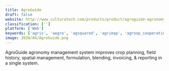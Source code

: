 ```yaml
---
title: AgroGuide
draft: false 
website: http://www.culturatech.com/products/product/agroguide-agronomy-management-system
classification: ['']
platform: ['Web']
keywords: ['agris', 'aegro', 'agsquared', 'agrimap', 'agroop_cooperation', 'agworld', 'bovisync', 'cropio', 'croptracker', 'farmerp', 'farmlogs', 'farmdok', 'generation_seed_management', 'granular', 'land.db', 'millmaster', 'navfarm', 'picktrace', 'profit_zone_manager', 'sbi_nursery_software', 'scoutpro', 'tiger_jill', 'ifarma']
image: 2020/04/AgroGuide.png
---
```

AgroGuide agronomy management system improves crop planning, field history, spatial management, formulation, blending, invoicing, & reporting in a single system.